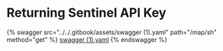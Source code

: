 # Returning Sentinel API Key

{% swagger src="../../.gitbook/assets/swagger (1).yaml" path="/map/sh" method="get" %}
[swagger (1).yaml](<../../.gitbook/assets/swagger (1).yaml>)
{% endswagger %}
